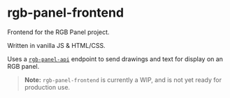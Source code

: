 # rgb-panel-frontend
Frontend for the RGB Panel project.

Written in vanilla JS & HTML/CSS.

Uses a [`rgb-panel-api`](https://github.com/agence-webup/rgb-panel-api) endpoint to send drawings and text for display on an RGB panel.

> __Note:__
`rgb-panel-frontend` is currently a WIP, and is not yet ready for production use.